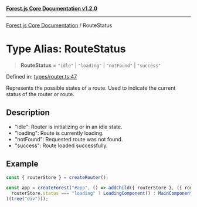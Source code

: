 [**Forest.js Core Documentation v1.2.0**](../README.md)

***

[Forest.js Core Documentation](../README.md) / RouteStatus

# Type Alias: RouteStatus

> **RouteStatus** = `"idle"` \| `"loading"` \| `"notFound"` \| `"success"`

Defined in: [types/router.ts:47](https://github.com/GrangbelrLurain/forest-js/blob/3b9f0f1236af55b74c90cc45f6935444ec94c11b/packages/core/src/types/router.ts#L47)

Represents the possible states of a route.
Used to indicate the current status of the router or route.

## Description

- "idle": Router is initializing or in an idle state.
- "loading": Route is currently loading.
- "notFound": Requested route was not found.
- "success": Route loaded successfully.

## Example

```ts
const { routerStore } = createRouter();

const app = createForest("#app", () => addChild({ routerStore }, ({ routerStore }) =>
  routerStore.status === "loading" ? LoadingComponent() : MainComponent()
)(tree("div")));
```
